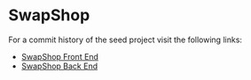SwapShop
==================

For a commit history of the seed project visit the following links:
* [SwapShop Front End](https://github.com/cjefferies84/Swap-Shop-Front-End/tree/develop)
* [SwapShop Back End](https://github.com/cjefferies84/Swap-Shot-Back-End/tree/develop)